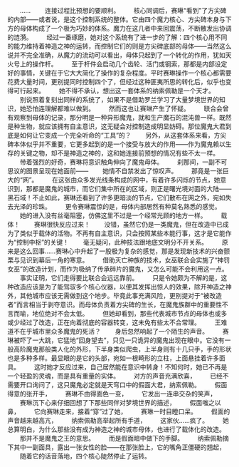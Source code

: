 　　……
　　连接过程比预想的要顺利。
　　核心同调后，赛琳“看到”了方尖碑的内部——或者说，是这个控制系统的整体。它由四个魔力核心、方尖碑本身与下方的母体构成了一个极为巧妙的体系。魔力在这几者中来回震荡，不断散发出协调的涟漪。
　　经过一番琢磨，她对这个系统有了进一步的了解：四个核心用不同的能力维持着神造之神的运转，而控制它们的则是方尖碑底部的母体——当然这么说并不完全准确，从魔力的流动可以看出，母体只起到了一个转化的作用，犹如天火号上的操作杆。
　　至于杆件会启动几个齿轮、活门或钢索，那都是内部设定好的事情，关键在于它大大简化了操作的复杂程度。平时赛琳操作一个核心都需要花费大量时间，更别提同时控制四个了，但经过这种匪夷所思的转化后，似乎也变得可行起来。
　　她不得不承认，想出这一套体系的纳索佩勒是一个天才。
　　别说照着复刻出同样的系统了，如果不是借助罗兰学习了大量梦境世界的知识，她恐怕连理解都难以做到。
　　然而这也让赛琳产生了怀疑。
　　联合会曾有观察到母体的记录，那分明是一种异形魔鬼，就和生产魔石的混沌兽一样。既然是种生物，就应该拥有自主意识，这无疑会对控制造成明显妨碍。那位魔鬼大君到底是如何让它变成一个完全听命的“工具”的？
　　另外，从这套体系来看，方尖碑本体似乎并不重要，它更多起到的是一个接受与放大的作用——作为魔鬼赖以生存的关键之物，却不是神造之神的，这和她连接前预想的情况有些不太一样。
　　带着强烈的好奇，赛琳将意识触角伸向了魔鬼母体。
　　刹那间，一副不可思议的图景呈现在她面前——
　　她情不自禁发出了惊叹声。
　　那竟是一张巨大的“网”。
　　在这张由众多发光线条构成的网中，有着许多闪烁的节点，她意识到，那都是魔鬼的城市，而它们集中所在的区域，则正是曙光境对面的大陆——黑石域！不止如此，赛琳还看到了许多更暗淡的节点，它们散布在网之外，宛如失去光泽的珍珠。
　　更令赛琳震惊的是，母体内部居然有种莫名熟悉的感觉。
　　她的进入没有丝毫阻塞，仿佛这里不过是一个经常光顾的地方一样。
　　载体！
　　赛琳很快反应过来！
　　没错，虽然它仍是一类魔鬼，但在改造中已成为了类似于载体的活物。不再有自主意识，只会按照某些本能行事，这才是它能作为“控制中枢”的关键！
　　毫无疑问，此种技法跟地底文明分不开关系。
　　原来是这么回事……赛琳心中升起了一股极为复杂的感觉，那是发现新技术的兴奋颤栗与见识到幕后一角的寒意。
　　借助灭亡种族的技术，女巫联合会实施了“神罚女巫”的改造计划，而作为吸纳了传承碎片的魔鬼，又怎么可能不会利用这一点。
　　事实证明，它们走得要比联合会远远靠前。
　　只是令她颇为不解的是，这种改造应该是为了能驾驭多个核心仪器，以便其发挥出惊人的效果，除开神造之神外，其他城市应该无需做到这个地步。毕竟此事充满风险，更别提对于“被改造者”而言相当于剥夺意识。而母体负责着方尖碑的生长，在魔鬼族群中的重要性不言而喻，地位绝对不会太低。
　　但她却看到，那些代表城市节点的母体也或多或少经过了改造，正在向着彻底的容器转变，这未免有些太不合常理。
　　王难道不在乎城市里众多魔鬼的死活？
　　身后忽然响起了一个陌生的声音。
　　赛琳被吓了一大跳，它猛地“回身望去”，只见一只诡异的魔鬼出现在眼中。它没有一般高阶魔鬼那般类人化的外形，下半身类似爬虫，上半身则有十几只手，手的形状也是多种多样。最显眼的是它的头部，宛如一根畸形的立柱，上面悬挂着许多面具。
　　这时她才反应过来，自己居然能在意识中转身！不知何时，她已不再是一个轻盈的灵魂，而是具有重量的实体。
　　对方的声音充满欣喜，
　　已经不需要开口询问了，这只魔鬼必定就是天穹口中的假面大君，纳索佩勒。
　　假面得意的张开手，
　　赛琳不由得面色一变，
　　它发出一连串交杂的笑声，
　　赛琳沉下心来仔细回想了下那些同伴对梦境世界的描述，
　　假面嗤之以鼻，
　　它向赛琳走来，接着“穿”过了她，
　　赛琳一时目瞪口呆。
　　假面的声音越来越高亢，
　　纳索佩勒高举起所有手道，
　　这家伙……疯了。
　　她总算明白，为什么那些没有成为神造之神的城市母体，也进行了载体化的改造。
　　那并不是魔鬼之王的意思。
　　而是假面暗中做下的手脚。
　　纳索佩勒摘下其中一副面具，露出一张女性的脸——在那张脸上，它的嘴角正僵硬的翘起，
　　随着它的话音落地，四个核心陡然停止了运转。
